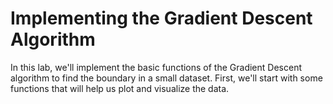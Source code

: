 # Implementing the Gradient Descent Algorithm
In this lab, we'll implement the basic functions of the Gradient Descent algorithm to find the boundary in a small dataset. First, we'll start with some functions that will help us plot and visualize the data.
